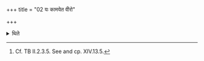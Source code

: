 +++
title = "02 यः कामयेत वीरो"

+++

<details><summary>थिते</summary>

2. One who desires, “May a heroic son be born to me,” should offer a libation of four-times-scooped ghee with the Caturhotr̥-(formula). Or (he may offer) half (of the ghee) with the first (part of the formula called) graha and half with the next (part of the formula called graha). A heroic son is born of him.[^1]   

[^1]: Cf. TB II.2.3.5. See and cp. XIV.13.5.  
</details>
